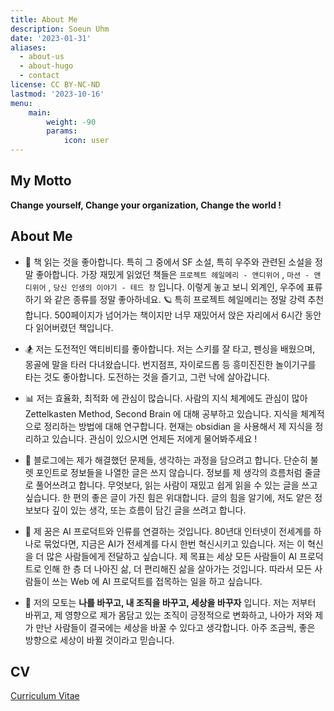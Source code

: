 ```yaml
---
title: About Me
description: Soeun Uhm
date: '2023-01-31'
aliases:
  - about-us
  - about-hugo
  - contact
license: CC BY-NC-ND
lastmod: '2023-10-16'
menu:
    main: 
        weight: -90
        params:
            icon: user
---
```


## My Motto 

**Change yourself, Change your organization, Change the world !**

## About Me

- 📖 책 읽는 것을 좋아합니다. 특히 그 중에서 SF 소설, 특히 우주와 관련된 소설을 정말 좋아합니다. 가장 재밌게 읽었던 책들은 `프로젝트 헤일메리 - 앤디위어` , `마션 - 앤디위어` , `당신 인생의 이야기 - 테드 창` 입니다. 이렇게 놓고 보니 외계인, 우주에 표류하기 와 같은 종류를 정말 좋아하네요. 🪐 특히 프로젝트 헤일메리는 정말 강력 추천합니다. 500페이지가 넘어가는 책이지만 너무 재밌어서 앉은 자리에서 6시간 동안 다 읽어버렸던 책입니다. 

- 🏂 저는 도전적인 액티비티를 좋아합니다. 저는 스키를 잘 타고, 펜싱을 배웠으며, 몽골에 말을 타러 다녀왔습니다. 번지점프, 자이로드롭 등 흥미진진한 놀이기구를 타는 것도 좋아합니다. 도전하는 것을 즐기고, 그런 낙에 살아갑니다.

- 📊 저는 효율화, 최적화 에 관심이 많습니다. 사람의 지식 체계에도 관심이 많아 Zettelkasten Method, Second Brain 에 대해 공부하고 있습니다. 지식을 체계적으로 정리하는 방법에 대해 연구합니다. 현재는 obsidian 을 사용해서 제 지식을 정리하고 있습니다. 관심이 있으시면 언제든 저에게 물어봐주세요 ! 

- 📝 블로그에는 제가 해결했던 문제들, 생각하는 과정을 담으려고 합니다. 단순히 불렛 포인트로 정보들을 나열한 글은 쓰지 않습니다. 정보를 제 생각의 흐름처럼 줄글로 풀어쓰려고 합니다. 무엇보다, 읽는 사람이 재밌고 쉽게 읽을 수 있는 글을 쓰고 싶습니다. 한 편의 좋은 글이 가진 힘은 위대합니다. 글의 힘을 알기에, 저도 얕은 정보보다 깊이 있는 생각, 또는 흐름이 담긴 글을 쓰려고 합니다.

- 🚀 제 꿈은 AI 프로덕트와 인류를 연결하는 것입니다. 80년대 인터넷이 전세계를 하나로 묶었다면, 지금은 AI가 전세계를 다시 한번 혁신시키고 있습니다. 저는 이 혁신을 더 많은 사람들에게 전달하고 싶습니다. 제 목표는 세상 모든 사람들이 AI 프로덕트로 인해 한 층 더 나아진 삶, 더 편리해진 삶을 살아가는 것입니다. 따라서 모든 사람들이 쓰는 Web 에 AI 프로덕트를 접목하는 일을 하고 싶습니다. 

- 💪 저의 모토는 **나를 바꾸고, 내 조직을 바꾸고, 세상을 바꾸자** 입니다. 저는 저부터 바뀌고, 제 영향으로 제가 몸담고 있는 조직이 긍정적으로 변화하고, 나아가 저와 제가 만난 사람들이 결국에는 세상을 바꿀 수 있다고 생각합니다. 아주 조금씩, 좋은 방향으로 세상이 바뀔 것이라고 믿습니다.

## CV
[Curriculum Vitae](https://cv-soeun.tiiny.site/)
